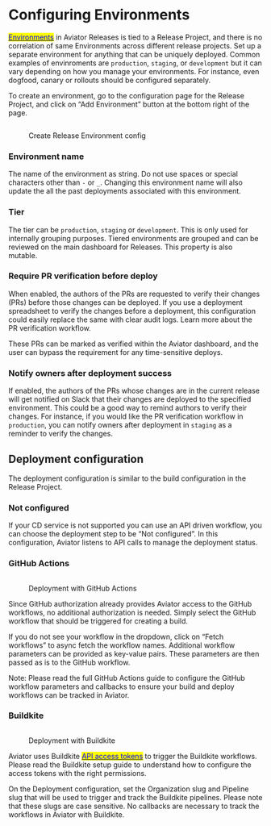 # Configuring Environments

[<mark style="color:blue;">Environments</mark>](../concepts/terminology.md#environment) in Aviator Releases is tied to a Release Project, and there is no correlation of same Environments across different release projects. Set up a separate environment for anything that can be uniquely deployed. Common examples of envinroments are `production`, `staging`, or `development` but it can vary depending on how you manage your environments. For instance, even dogfood, canary or rollouts should be configured separately.

To create an environment, go to the configuration page for the Release Project, and click on “Add Environment” button at the bottom right of the page.

<figure><img src="../../.gitbook/assets/Screenshot 2024-07-07 at 9.56.11 AM.png" alt=""><figcaption><p>Create Release Environment config</p></figcaption></figure>

### Environment name

The name of the environment as string. Do not use spaces or special characters other than `-` or `_`. Changing this environment name will also update the all the past deployments associated with this environment.

### Tier

The tier can be `production`, `staging` or `development`. This is only used for internally grouping purposes. Tiered environments are grouped and can be reviewed on the main dashboard for Releases. This property is also mutable.

### Require PR verification before deploy

When enabled, the authors of the PRs are requested to verify their changes (PRs) before those changes can be deployed. If you use a deployment spreadsheet to verify the changes before a deployment, this configuration could easily replace the same with clear audit logs. Learn more about the PR verification workflow.

These PRs can be marked as verified within the Aviator dashboard, and the user can bypass the requirement for any time-sensitive deploys.

### Notify owners after deployment success

If enabled, the authors of the PRs whose changes are in the current release will get notified on Slack that their changes are deployed to the specified environment. This could be a good way to remind authors to verify their changes. For instance, if you would like the PR verification workflow in `production`, you can notify owners after deployment in `staging` as a reminder to verify the changes.

## Deployment configuration

The deployment configuration is similar to the build configuration in the Release Project.

### Not configured

If your CD service is not supported you can use an API driven workflow, you can choose the deployment step to be “Not configured”. In this configuration, Aviator listens to API calls to manage the deployment status.

### GitHub Actions

<figure><img src="../../.gitbook/assets/Screenshot 2024-07-07 at 10.40.14 AM.png" alt=""><figcaption><p>Deployment with GitHub Actions</p></figcaption></figure>

Since GitHub authorization already provides Aviator access to the GitHub workflows, no additional authorization is needed. Simply select the GitHub workflow that should be triggered for creating a build.

If you do not see your workflow in the dropdown, click on “Fetch workflows” to async fetch the workflow names. Additional workflow parameters can be provided as key-value pairs. These parameters are then passed as is to the GitHub workflow.

Note: Please read the full GitHub Actions guide to configure the GitHub workflow parameters and callbacks to ensure your build and deploy workflows can be tracked in Aviator.

### Buildkite

<figure><img src="../../.gitbook/assets/Screenshot 2024-07-07 at 10.40.25 AM.png" alt=""><figcaption><p>Deployment with Buildkite</p></figcaption></figure>

Aviator uses Buildkite [<mark style="color:blue;">API access tokens</mark>](https://buildkite.com/docs/apis/managing-api-tokens) to trigger the Buildkite workflows. Please read the Buildkite setup guide to understand how to configure the access tokens with the right permissions.

On the Deployment configuration, set the Organization slug and Pipeline slug that will be used to trigger and track the Buildkite pipelines. Please note that these slugs are case sensitive. No callbacks are necessary to track the workflows in Aviator with Buildkite.
